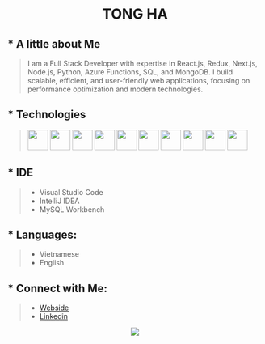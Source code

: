# <p align="CENTER">TONG HA</p>

## * A little about Me
> I am a Full Stack Developer with expertise in React.js, Redux, Next.js, Node.js, Python, Azure Functions, SQL, and MongoDB. I build scalable, efficient, and user-friendly web applications, focusing on performance optimization and modern technologies.

## * Technologies

> <img width="40" src="https://img.icons8.com/?size=100&id=yUdJlcKanVbh&format=png&color=000000"/> <img width="40" src="https://img.icons8.com/?size=100&id=bzf0DqjXFHIW&format=png&color=000000"/> <img width="40" src="https://img.icons8.com/?size=100&id=54087&format=png&color=000000"/> <img width="40" src="https://img.icons8.com/color/48/000000/javascript--v1.png"/> <img width="40" src="https://img.icons8.com/color/48/000000/html-5--v1.png"/>  <img width="40" src="https://img.icons8.com/color/48/000000/css3.png"/> <img width="40" src="https://img.icons8.com/?size=100&id=bosfpvRzNOG8&format=png&color=000000"/> <img width="40" src="https://img.icons8.com/color/48/000000/mysql-logo.png"/> <img width="40" src="https://img.icons8.com/color/48/000000/java-coffee-cup-logo--v1.png"/> <img width="40" src="https://img.icons8.com/color/48/000000/c-sharp-logo-2.png"/>

## * IDE
>  * Visual Studio Code
>  * IntelliJ IDEA
>  * MySQL Workbench

## * Languages: 
> * Vietnamese
> * English

## * Connect with Me: 
> * [Webside](https://tongha.tech)
> * [Linkedin](https://www.linkedin.com/in/tong-ha)

<p align="center">
<img src="https://github-readme-stats.vercel.app/api?username=KevinHa59&&show_icons=true&title_color=ffffff&icon_color=2085ff&text_color=daf7dc&bg_color=0d1117">
  </p>

